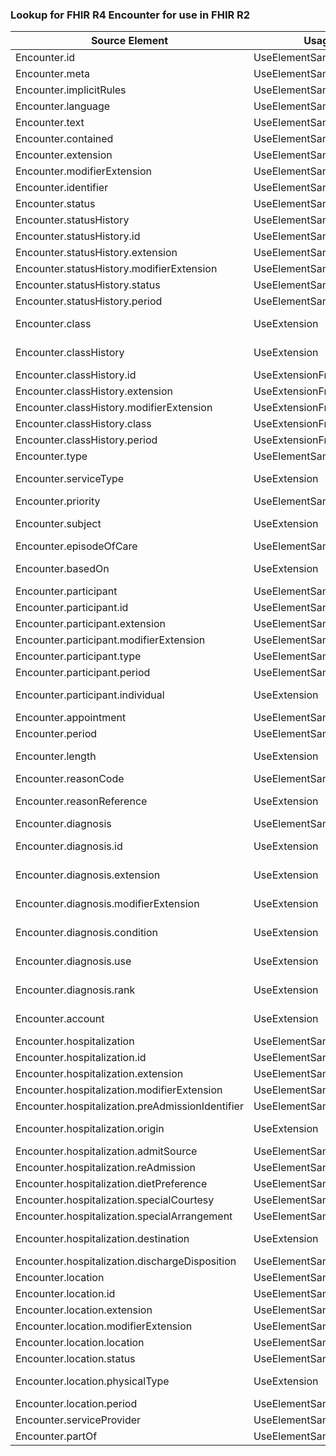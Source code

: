 ### Lookup for FHIR R4 Encounter for use in FHIR R2

| Source Element | Usage | Target |
| -------------- | ----- | ------ |
| Encounter.id | UseElementSameName | Encounter.id |
| Encounter.meta | UseElementSameName | Encounter.meta |
| Encounter.implicitRules | UseElementSameName | Encounter.implicitRules |
| Encounter.language | UseElementSameName | Encounter.language |
| Encounter.text | UseElementSameName | Encounter.text |
| Encounter.contained | UseElementSameName | Encounter.contained |
| Encounter.extension | UseElementSameName | Encounter.extension |
| Encounter.modifierExtension | UseElementSameName | Encounter.modifierExtension |
| Encounter.identifier | UseElementSameName | Encounter.identifier |
| Encounter.status | UseElementSameName | Encounter.status |
| Encounter.statusHistory | UseElementSameName | Encounter.statusHistory |
| Encounter.statusHistory.id | UseElementSameName | Encounter.statusHistory.id |
| Encounter.statusHistory.extension | UseElementSameName | Encounter.statusHistory.extension |
| Encounter.statusHistory.modifierExtension | UseElementSameName | Encounter.statusHistory.modifierExtension |
| Encounter.statusHistory.status | UseElementSameName | Encounter.statusHistory.status |
| Encounter.statusHistory.period | UseElementSameName | Encounter.statusHistory.period |
| Encounter.class | UseExtension | http://hl7.org/fhir/4.0/StructureDefinition/extension-Encounter.class |
| Encounter.classHistory | UseExtension | http://hl7.org/fhir/4.0/StructureDefinition/extension-Encounter.classHistory |
| Encounter.classHistory.id | UseExtensionFromAncestor | - |
| Encounter.classHistory.extension | UseExtensionFromAncestor | - |
| Encounter.classHistory.modifierExtension | UseExtensionFromAncestor | - |
| Encounter.classHistory.class | UseExtensionFromAncestor | - |
| Encounter.classHistory.period | UseExtensionFromAncestor | - |
| Encounter.type | UseElementSameName | Encounter.type |
| Encounter.serviceType | UseExtension | http://hl7.org/fhir/4.0/StructureDefinition/extension-Encounter.serviceType |
| Encounter.priority | UseElementSameName | Encounter.priority |
| Encounter.subject | UseExtension | http://hl7.org/fhir/4.0/StructureDefinition/extension-Encounter.subject |
| Encounter.episodeOfCare | UseElementSameName | Encounter.episodeOfCare |
| Encounter.basedOn | UseExtension | http://hl7.org/fhir/4.0/StructureDefinition/extension-Encounter.basedOn |
| Encounter.participant | UseElementSameName | Encounter.participant |
| Encounter.participant.id | UseElementSameName | Encounter.participant.id |
| Encounter.participant.extension | UseElementSameName | Encounter.participant.extension |
| Encounter.participant.modifierExtension | UseElementSameName | Encounter.participant.modifierExtension |
| Encounter.participant.type | UseElementSameName | Encounter.participant.type |
| Encounter.participant.period | UseElementSameName | Encounter.participant.period |
| Encounter.participant.individual | UseExtension | http://hl7.org/fhir/4.0/StructureDefinition/extension-Encounter.participant.individual |
| Encounter.appointment | UseElementSameName | Encounter.appointment |
| Encounter.period | UseElementSameName | Encounter.period |
| Encounter.length | UseExtension | http://hl7.org/fhir/4.0/StructureDefinition/extension-Encounter.length |
| Encounter.reasonCode | UseElementSameName | Encounter.reason |
| Encounter.reasonReference | UseExtension | http://hl7.org/fhir/4.0/StructureDefinition/extension-Encounter.reasonReference |
| Encounter.diagnosis | UseElementSameName | Encounter.hospitalization |
| Encounter.diagnosis.id | UseExtension | http://hl7.org/fhir/4.0/StructureDefinition/extension-Encounter.diagnosis.id |
| Encounter.diagnosis.extension | UseExtension | http://hl7.org/fhir/4.0/StructureDefinition/extension-Encounter.diagnosis.extension |
| Encounter.diagnosis.modifierExtension | UseExtension | http://hl7.org/fhir/4.0/StructureDefinition/extension-Encounter.diagnosis.modifierExtension |
| Encounter.diagnosis.condition | UseExtension | http://hl7.org/fhir/4.0/StructureDefinition/extension-Encounter.diagnosis.condition |
| Encounter.diagnosis.use | UseExtension | http://hl7.org/fhir/4.0/StructureDefinition/extension-Encounter.diagnosis.use |
| Encounter.diagnosis.rank | UseExtension | http://hl7.org/fhir/4.0/StructureDefinition/extension-Encounter.diagnosis.rank |
| Encounter.account | UseExtension | http://hl7.org/fhir/4.0/StructureDefinition/extension-Encounter.account |
| Encounter.hospitalization | UseElementSameName | Encounter.hospitalization |
| Encounter.hospitalization.id | UseElementSameName | Encounter.hospitalization.id |
| Encounter.hospitalization.extension | UseElementSameName | Encounter.hospitalization.extension |
| Encounter.hospitalization.modifierExtension | UseElementSameName | Encounter.hospitalization.modifierExtension |
| Encounter.hospitalization.preAdmissionIdentifier | UseElementSameName | Encounter.hospitalization.preAdmissionIdentifier |
| Encounter.hospitalization.origin | UseExtension | http://hl7.org/fhir/4.0/StructureDefinition/extension-Encounter.hospitalization.origin |
| Encounter.hospitalization.admitSource | UseElementSameName | Encounter.hospitalization.admitSource |
| Encounter.hospitalization.reAdmission | UseElementSameName | Encounter.hospitalization.reAdmission |
| Encounter.hospitalization.dietPreference | UseElementSameName | Encounter.hospitalization.dietPreference |
| Encounter.hospitalization.specialCourtesy | UseElementSameName | Encounter.hospitalization.specialCourtesy |
| Encounter.hospitalization.specialArrangement | UseElementSameName | Encounter.hospitalization.specialArrangement |
| Encounter.hospitalization.destination | UseExtension | http://hl7.org/fhir/4.0/StructureDefinition/extension-Encounter.hospitalization.destination |
| Encounter.hospitalization.dischargeDisposition | UseElementSameName | Encounter.hospitalization.dischargeDisposition |
| Encounter.location | UseElementSameName | Encounter.location |
| Encounter.location.id | UseElementSameName | Encounter.location.id |
| Encounter.location.extension | UseElementSameName | Encounter.location.extension |
| Encounter.location.modifierExtension | UseElementSameName | Encounter.location.modifierExtension |
| Encounter.location.location | UseElementSameName | Encounter.location.location |
| Encounter.location.status | UseElementSameName | Encounter.location.status |
| Encounter.location.physicalType | UseExtension | http://hl7.org/fhir/4.0/StructureDefinition/extension-Encounter.location.physicalType |
| Encounter.location.period | UseElementSameName | Encounter.location.period |
| Encounter.serviceProvider | UseElementSameName | Encounter.serviceProvider |
| Encounter.partOf | UseElementSameName | Encounter.partOf |

